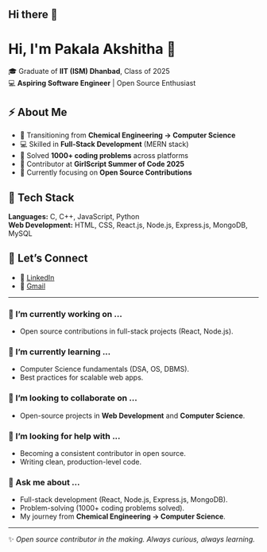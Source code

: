 ## Hi there 👋



# Hi, I'm Pakala Akshitha 👋  

🎓 Graduate of **IIT (ISM) Dhanbad**, Class of 2025  
💻 **Aspiring Software Engineer** | Open Source Enthusiast  

## ⚡ About Me  
- 🌱 Transitioning from **Chemical Engineering → Computer Science**  
- 💻 Skilled in **Full-Stack Development** (MERN stack)  
- 🧩 Solved **1000+ coding problems** across platforms  
- 🌟 Contributor at **GirlScript Summer of Code 2025**  
- 🔭 Currently focusing on **Open Source Contributions**  

## 🚀 Tech Stack  
**Languages:** C, C++, JavaScript, Python  
**Web Development:** HTML, CSS, React.js, Node.js, Express.js, MongoDB, MySQL  

## 🤝 Let’s Connect  
- 💼 [LinkedIn](your-link-here)  
- 📧 [Gmail](your-email-here)  

---

### 🔭 I’m currently working on ...
- Open source contributions in full-stack projects (React, Node.js).  

### 🌱 I’m currently learning ...
- Computer Science fundamentals (DSA, OS, DBMS).  
- Best practices for scalable web apps.  

### 👯 I’m looking to collaborate on ...
- Open-source projects in **Web Development** and **Computer Science**.  

### 🤔 I’m looking for help with ...
- Becoming a consistent contributor in open source.  
- Writing clean, production-level code.  

### 💬 Ask me about ...
- Full-stack development (React, Node.js, Express.js, MongoDB).  
- Problem-solving (1000+ coding problems solved).  
- My journey from **Chemical Engineering → Computer Science**.  

---
✨ *Open source contributor in the making. Always curious, always learning.*  


<!--
**Akshitha200/Akshitha200** is a ✨ _special_ ✨ repository because its `README.md` (this file) appears on your GitHub profile.

Here are some ideas to get you started:

- 🔭 I’m currently working on ...
- 🌱 I’m currently learning ...
- 👯 I’m looking to collaborate on ...
- 🤔 I’m looking for help with ...
- 💬 Ask me about ...
- 📫 How to reach me: ...
- 😄 Pronouns: ...
- ⚡ Fun fact: ...
-->
